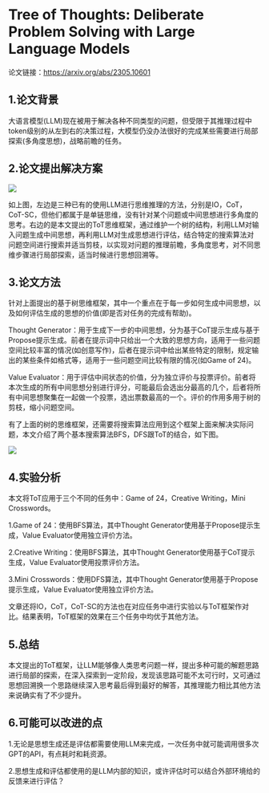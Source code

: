 # Tree of Thoughts: Deliberate Problem Solving with Large Language Models

论文链接：https://arxiv.org/abs/2305.10601

## 1.论文背景

大语言模型(LLM)现在被用于解决各种不同类型的问题，但受限于其推理过程中token级别的从左到右的决策过程，大模型仍没办法很好的完成某些需要进行局部探索(多角度思想)，战略前瞻的任务。

## 2.论文提出解决方案

![](https://github.com/zzysos/LLMsStudy/blob/master/%E8%AE%BA%E6%96%87%E8%A7%A3%E8%AF%BB/pic/ToT%E6%A1%86%E6%9E%B6%E4%B8%8E%E5%85%B6%E4%BB%96%E4%B8%89%E7%A7%8D%E6%96%B9%E6%B3%95.png)

如上图，左边是三种已有的使用LLM进行思维推理的方法，分别是IO，CoT，CoT-SC，但他们都属于是单链思维，没有针对某个问题或中间思想进行多角度的思考。右边的是本文提出的ToT思维框架，通过维护一个树的结构，利用LLM对输入问题生成中间思想，再利用LLM对生成思想进行评估，结合特定的搜索算法对问题空间进行搜索并适当剪枝，以实现对问题的推理前瞻，多角度思考，对不同思维步骤进行局部探索，适当时候进行思想回溯等。

## 3.论文方法

针对上面提出的基于树思维框架，其中一个重点在于每一步如何生成中间思想，以及如何评估生成的思想的价值(即是否对任务的完成有帮助)。

Thought Generator：用于生成下一步的中间思想，分为基于CoT提示生成与基于Propose提示生成。前者在提示词中只给出一个大致的思想方向，适用于一些问题空间比较丰富的情况(如创意写作)，后者在提示词中给出某些特定的限制，规定输出的某些条件如格式等，适用于一些问题空间比较有限的情况(如Game of 24)。

Value Evaluator：用于评估中间状态的价值，分为独立评价与投票评价。前者将本次生成的所有中间思想分别进行评分，可能最后会选出分最高的几个，后者将所有中间思想聚集在一起做一个投票，选出票数最高的一个。评价的作用多用于树的剪枝，缩小问题空间。

有了上面的树的思维框架，还需要将搜索算法应用到这个框架上面来解决实际问题，本文介绍了两个基本搜索算法BFS，DFS跟ToT的结合，如下图。

![](https://github.com/zzysos/LLMsStudy/blob/master/%E8%AE%BA%E6%96%87%E8%A7%A3%E8%AF%BB/pic/BFS%E4%B8%8EDFS%E7%AE%97%E6%B3%95%E7%BB%93%E5%90%88ToT.png)

## 4.实验分析

本文将ToT应用于三个不同的任务中：Game of 24，Creative Writing，Mini Crosswords。

1.Game of 24：使用BFS算法，其中Thought Generator使用基于Propose提示生成，Value Evaluator使用独立评价方法。

2.Creative Writing：使用BFS算法，其中Thought Generator使用基于CoT提示生成，Value Evaluator使用投票评价方法。

3.Mini Crosswords：使用DFS算法，其中Thought Generator使用基于Propose提示生成，Value Evaluator使用独立评价方法。

文章还将IO，CoT，CoT-SC的方法也在对应任务中进行实验以与ToT框架作对比。结果表明，ToT框架的效果在三个任务中均优于其他方法。

## 5.总结

本文提出的ToT框架，让LLM能够像人类思考问题一样，提出多种可能的解题思路进行局部的探索，在深入探索到一定阶段，发现该思路可能不太可行时，又可通过思想回溯换一个思路继续深入思考最后得到最好的解答，其推理能力相比其他方法来说确实有了不少提升。

## 6.可能可以改进的点

1.无论是思想生成还是评估都需要使用LLM来完成，一次任务中就可能调用很多次GPT的API，有点耗时和耗资源。

2.思想生成和评估都使用的是LLM内部的知识，或许评估时可以结合外部环境给的反馈来进行评估？
